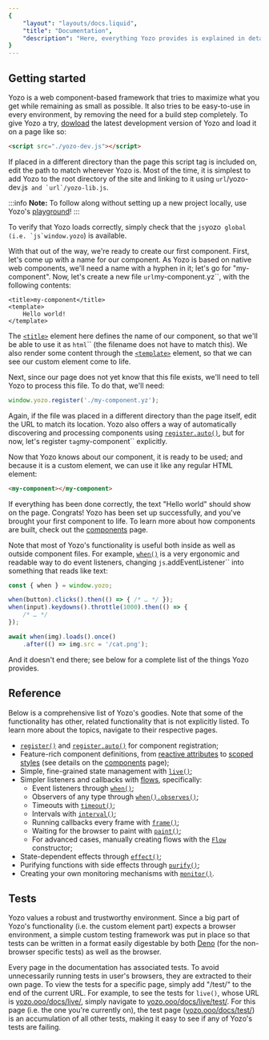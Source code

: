 ```yaml
---
{
	"layout": "layouts/docs.liquid",
	"title": "Documentation",
	"description": "Here, everything Yozo provides is explained in detail, from simple type signatures to deep examples about its inner workings."
}
---
```


## Getting started

Yozo is a web component-based framework that tries to maximize what you get while remaining as small as possible. It also tries to be easy-to-use in every environment, by removing the need for a build step completely. To give Yozo a try, [dowload](/download/) the latest development version of Yozo and load it on a page like so:

```html
<script src="./yozo-dev.js"></script>
```

If placed in a different directory than the page this script tag is included on, edit the path to match wherever Yozo is. Most of the time, it is simplest to add Yozo to the root directory of the site and linking to it using `url`/yozo-dev.js`` and `url`/yozo-lib.js``.

:::info
**Note:** To follow along without setting up a new project locally, use Yozo's [playground](/play/)!
:::

To verify that Yozo loads correctly, simply check that the `js`yozo`` global (i.e. `js`window.yozo``) is available.

With that out of the way, we're ready to create our first component. First, let's come up with a name for our component. As Yozo is based on native web components, we'll need a name with a hyphen in it; let's go for "my-component". Now, let's create a new file `url`my-component.yz``, with the following contents:

```yz
<title>my-component</title>
<template>
	Hello world!
</template>
```

The [`<title>`](/docs/components/title/) element here defines the name of our component, so that we'll be able to use it as `html`<my-component>`` (the filename does not have to match this). We also render some content through the [`<template>`](/docs/components/template/) element, so that we can see our custom element come to life.

Next, since our page does not yet know that this file exists, we'll need to tell Yozo to process this file. To do that, we'll need:

```js
window.yozo.register('./my-component.yz');
```

Again, if the file was placed in a different directory than the page itself, edit the URL to match its location. Yozo also offers a way of automatically discovering and processing components using [`register.auto()`](/docs/register/auto/), but for now, let's register `tag`my-component`` explicitly.

Now that Yozo knows about our component, it is ready to be used; and because it is a custom element, we can use it like any regular HTML element:

```html
<my-component></my-component>
```

If everything has been done correctly, the text "Hello world" should show on the page. Congrats! Yozo has been set up successfully, and you've brought your first component to life. To learn more about how components are built, check out the [components](/docs/components/) page.

Note that most of Yozo's functionality is useful both inside as well as outside component files. For example, [`when()`](/docs/when/) is a very ergonomic and readable way to do event listeners, changing `js`.addEventListener`` into something that reads like text:

```js
const { when } = window.yozo;

when(button).clicks().then(() => { /* … */ });
when(input).keydowns().throttle(1000).then(() => {
	/* … */
});

await when(img).loads().once()
	.after(() => img.src = '/cat.png');
```

And it doesn't end there; see below for a complete list of the things Yozo provides.

## Reference

Below is a comprehensive list of Yozo's goodies. Note that some of the functionality has other, related functionality that is not explicitly listed. To learn more about the topics, navigate to their respective pages.

- [`register()`](/docs/register/) and [`register.auto()`](/docs/register/auto/) for component registration;
- Feature-rich component definitions, from [reactive attributes](/docs/components/meta/attribute/) to [scoped styles](/docs/components/style/) (see details on the [components](/docs/components/) page);
- Simple, fine-grained state management with [`live()`](/docs/live/);
- Simpler listeners and callbacks with [flows](/docs/flow/), specifically:
	- Event listeners through [`when()`](/docs/when/);
	- Observers of any type through [`when().observes()`](/docs/when/observes/);
	- Timeouts with [`timeout()`](/docs/timeout/);
	- Intervals with [`interval()`](/docs/interval/);
	- Running callbacks every frame with [`frame()`](/docs/frame/);
	- Waiting for the browser to paint with [`paint()`](/docs/paint/);
	- For advanced cases, manually creating flows with the [`Flow`](/docs/flow/constructor) constructor;
- State-dependent effects through [`effect()`](/docs/effect/);
- Purifying functions with side effects through [`purify()`](/docs/purify/);
- Creating your own monitoring mechanisms with [`monitor()`](/docs/monitor/).

## Tests

Yozo values a robust and trustworthy environment. Since a big part of Yozo's functionality (i.e. the custom element part) expects a browser environment, a simple custom testing framework was put in place so that tests can be written in a format easily digestable by both [Deno](https://deno.land/) (for the non-browser specific tests) as well as the browser.

Every page in the documentation has associated tests. To avoid unnecessarily running tests in user's browsers, they are extracted to their own page. To view the tests for a specific page, simply add "/test/" to the end of the current URL. For example, to see the tests for `live()`, whose URL is [yozo.ooo/docs/live/](/docs/live/), simply navigate to [yozo.ooo/docs/live/test/](/docs/live/test/). For this page (i.e. the one you're currently on), the test page ([yozo.ooo/docs/test/](/docs/test/)) is an accumulation of all other tests, making it easy to see if any of Yozo's tests are failing.
